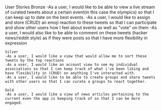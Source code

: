 User Stories
    Bronze
    -As a user, I would like to be able to view a live stream of curated tweets about a certain event(in this case the olympics) so that I can keep up to date on the best events.
    -As a user, I would like to assign and store (CRUD) an emoji reaction to these tweets so that I can participate and show other users how I feel about events as well as "vote" on them
    -As a user, I would also like to be able to comment on these tweets (hacker news/reddit style) as if they were posts so that I have more flexibility in expression

    Silver
    -As a user, I would like a view that would allow me to sort these tweets by the top reactions
    -As a user, I would like an account view to see my individual associations so that I can keep track of what i've been liking and have flexibility in (CRUD) on anything I've interacted with.
    -As a user, I would like to be able to create groups and share tweets with other users so that I can curate a groups to react together.

    Gold
    -As a user, I would like a view of news articles pertaining to the current even the app is keeping track of so that I can be more engaged.
